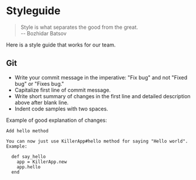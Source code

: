 # Styleguide
> Style is what separates the good from the great. <br>
> -- Bozhidar Batsov

Here is a style guide that works for our team.

## Git
* Write your commit message in the imperative: "Fix bug" and not "Fixed bug" or "Fixes bug."
* Capitalize first line of commit message.
* Write short summary of changes in the first line and detailed description above after blank line.
* Indent code samples with two spaces.

Example of good explanation of changes:
```
Add hello method

You can now just use KillerApp#hello method for saying "Hello world". Example:

  def say_hello
    app = KillerApp.new
    app.hello
  end
```
